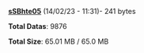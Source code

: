 [**sSBhte05**](/data/sSBhte05.txt) (14/02/23 - 11:31)- 241 bytes

**Total Datas**: 9876

**Total Size**: 65.01 MB / 65.0 MB